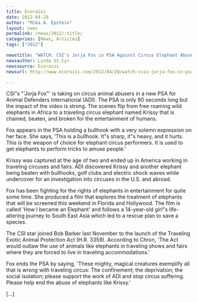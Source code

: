 ```yaml
---
title: Ecorazzi
date: 2012-04-20
author: "Mika A. Epstein"
layout: news
permalink: /news/2012/:title/
categories: [News, Articles]
tags: ["2012"]

newstitle: "WATCH: CSI's Jorja Fox in PSA Against Circus Elephant Abuse  "
newsauthor: Linda St.Cyr
newssource: Ecorazzi
newsurl: http://www.ecorazzi.com/2012/04/20/watch-csis-jorja-fox-in-psa-against-circus-elephant-abuse/

---
```


CSI"s "'Jorja Fox"' is taking on circus animal abusers in a new PSA for Animal Defenders International (ADI). The PSA is only 90 seconds long but the impact of the video is strong. The scenes flip from free roaming wild elephants in Africa to a traveling circus elephant named Krissy that is chained, beaten, and broken for the entertainment of humans.

Fox appears in the PSA holding a bullhook with a very solemn expression on her face. She says, 'This is a bullhook. It"s sharp, it"s heavy, and it hurts. This is the weapon of choice for elephant circus performers. It is used to get elephants to perform tricks to amuse people.'

Krissy was captured at the age of two and ended up in America working in traveling circuses and fairs. ADI discovered Krissy and another elephant being beaten with bullhooks, golf clubs and electric shock waves while undercover for an investigation into circuses in the U.S. and abroad.

Fox has been fighting for the rights of elephants in entertainment for quite some time. She produced a film that explores the treatment of elephants that will be screened this weekend in Florida and Hollywood. The film is called 'How I became an Elephant' and follows a 14-year-old girl"s life-altering journey to South East Asia which led to a rescue plan to save a species.

The CSI star joined Bob Barker last November to the launch of the Traveling Exotic Animal Protection Act (H.R. 3359). According to Chron, 'The Act would outlaw the use of animals like elephants in traveling shows and fairs where they are forced to live in traveling accommodations.'

Fox ends the PSA by saying, 'These mighty, magical creatures exemplify all that is wrong with traveling circus: The confinement; the deprivation; the social isolation; please support the work of ADI and stop circus suffering. Please help end the abuse of elephants like Krissy.'

[...]
